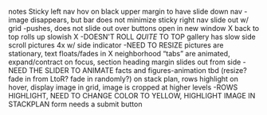 notes
Sticky left nav
hov on black upper margin to have slide down nav
-image disappears, but bar does not minimize
sticky right nav slide out w/ grid
-pushes, does not slide out over
buttons open in new window X
back to top rolls up slowish X
-DOESN'T ROLL _QUITE_ TO TOP
gallery has slow side scroll pictures 4x w/ side indicator
-NEED TO RESIZE
pictures are stationary, text floats/fades in X
neighborhood “tabs” are animated, expand/contract on focus, section heading margin slides out from side
-NEED THE SLIDER TO ANIMATE
facts and figures-animation tbd (resize? fade in from LtoR? fade in randomly?)
on stack plan, rows highlight on hover, display image in grid, image is cropped at higher levels
-ROWS HIGHLIGHT, NEED TO CHANGE COLOR TO YELLOW, HIGHLIGHT IMAGE IN STACKPLAN
form needs a submit button
